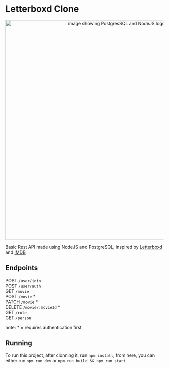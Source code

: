 # Letterboxd Clone

<p align="center">
  <img src="https://user-images.githubusercontent.com/80872981/151274227-bb88d008-ee5d-4abd-aa1a-c9f93e60961f.png" alt="image showing PostgresSQL and NodeJS logos" width="700"/>
</p>
  
Basic Rest API made using NodeJS and PostgreSQL, inspired by [Letterboxd](https://www.letterboxd.com) and [IMDB](https://www.imdb.com)

## Endpoints


POST `/user/join`<br/>
POST `/user/auth`<br/>
GET `/movie`<br/>
POST `/movie` * <br/>
PATCH `/movie` * <br/>
DELETE `/movie/:movieId` * <br/>
GET `/role`<br/>
GET `/person`<br/>

note: * = requires authentication first

## Running

To run this project, after clonning it, run `npm install`, from here, you can either run `npm run dev` or `npm run build && npm run start`
